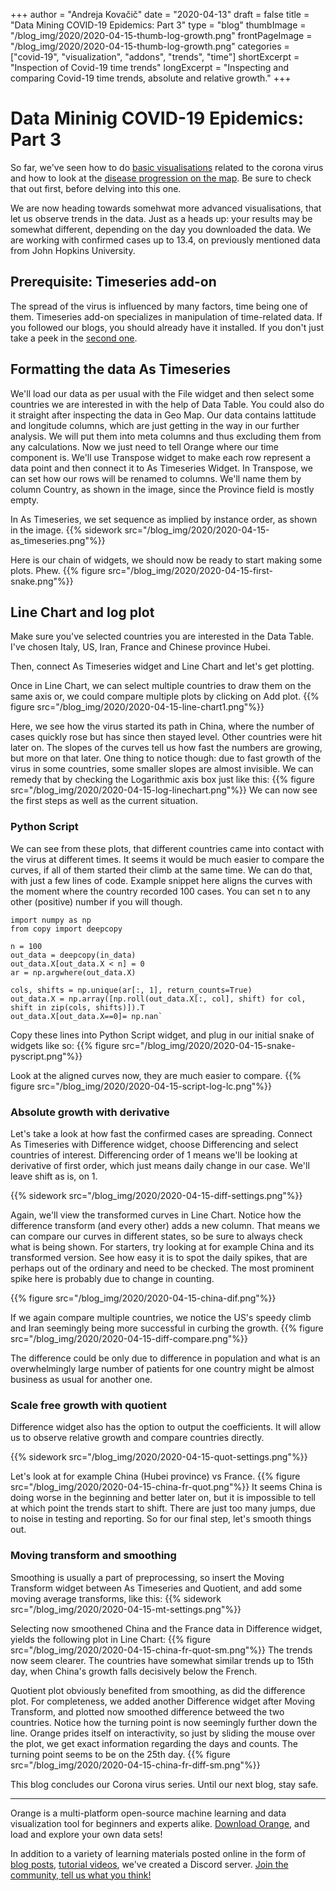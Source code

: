 +++
author = "Andreja Kovačič"
date = "2020-04-13"
draft = false
title = "Data Mining COVID-19 Epidemics: Part 3"
type = "blog"
thumbImage = "/blog_img/2020/2020-04-15-thumb-log-growth.png"
frontPageImage = "/blog_img/2020/2020-04-15-thumb-log-growth.png"
categories = ["covid-19", "visualization", "addons", "trends", "time"]
shortExcerpt = "Inspection of Covid-19 time trends"
longExcerpt = "Inspecting and comparing Covid-19 time trends, absolute and relative growth."
+++

# Data Mininig COVID-19 Epidemics: Part 3

So far, we've seen how to do [basic visualisations](https://orange.biolab.si/blog/2020/2020-04-02-covid-19-basic/) related to the corona virus and how to look at the [disease progression on the map](https://orange.biolab.si/blog/2020/2020-04-09-covid-19-part-2/). Be sure to check that out first, before delving into this one. 

We are now heading towards somehwat more advanced visualisations, that let us observe trends in the data. Just as a heads up: your results may be somewhat different, depending on the day you downloaded the data. We are working with confirmed cases up to 13.4, on previously mentioned data from John Hopkins University.

## Prerequisite: Timeseries add-on
The spread of the virus is influenced by many factors, time being one of them. Timeseries add-on specializes in manipulation of time-related data. If you followed our blogs, you should already have it installed. If you don't just take a peek in the [second one](https://orange.biolab.si/blog/2020/2020-04-09-covid-19-part-2/).

## Formatting the data As Timeseries
We'll load our data as per usual with the File widget and then select some countries we are interested in with the help of Data Table. You could also do it straight after inspecting the data in Geo Map.
Our data contains lattitude and longitude columns, which are just getting in the way in our further analysis. We will put them into meta columns and thus excluding them from any calculations.
Now we just need to tell Orange where our time component is. We'll use Transpose widget to make each row represent a data point and then connect it to As Timeseries Widget.
In Transpose, we can set how our rows will be renamed to columns. We'll name them by column Country, as shown in the image, since the Province field is mostly empty.

In As Timeseries, we set sequence as implied by instance order, as shown in the image.
{{% sidework src="/blog_img/2020/2020-04-15-as_timeseries.png"%}}

 
Here is our chain of widgets, we should now be ready to start making some plots. Phew. 
{{% figure src="/blog_img/2020/2020-04-15-first-snake.png"%}}

## Line Chart and log plot
Make sure you've selected countries you are interested in the Data Table. I've chosen Italy, US, Iran, France and Chinese province Hubei.

Then, connect As Timeseries widget and Line Chart and let's get plotting.

Once in Line Chart, we can select multiple countries to draw them on the same axis or, we could compare multiple plots by clicking on Add plot.
{{% figure src="/blog_img/2020/2020-04-15-line-chart1.png"%}}

Here, we see how the virus started its path in China, where the number of cases quickly rose but has since then stayed level. Other countries were hit later on. The slopes of the curves tell us how fast the numbers are growing, but more on that later. One thing to notice though: due to fast growth of the virus in some countries, some smaller slopes are almost invisible. We can remedy that by checking the Logarithmic axis box just like this:
{{% figure src="/blog_img/2020/2020-04-15-log-linechart.png"%}}
We can now see the first steps as well as the current situation.

### Python Script
We can see from these plots, that different countries came into contact with the virus at different times. It seems it would be
much easier to compare the curves, if all of them started their climb at the same time. We can do that, with just a few lines of code. Example snippet here aligns the curves with the moment where the country recorded 100 cases. You can set n to any other (positive) number if you will though.

```
import numpy as np
from copy import deepcopy

n = 100
out_data = deepcopy(in_data)
out_data.X[out_data.X < n] = 0
ar = np.argwhere(out_data.X)

cols, shifts = np.unique(ar[:, 1], return_counts=True)
out_data.X = np.array([np.roll(out_data.X[:, col], shift) for col, shift in zip(cols, shifts)]).T
out_data.X[out_data.X==0]= np.nan`
```
Copy these lines into Python Script widget, and plug in our initial snake of widgets like so:
{{% figure src="/blog_img/2020/2020-04-15-snake-pyscript.png"%}}

Look at the aligned curves now, they are much easier to compare.
{{% figure src="/blog_img/2020/2020-04-15-script-log-lc.png"%}}


### Absolute growth with derivative
Let's take a look at how fast the confirmed cases are spreading. Connect As Timeseries with Difference widget, choose Differencing and select countries of interest. Differencing order of 1 means we'll be looking at derivative of first order, which just means daily change in our case. We'll leave shift as is, on 1. 

{{% sidework src="/blog_img/2020/2020-04-15-diff-settings.png"%}}

Again, we'll view the transformed curves in Line Chart. Notice how the difference transform (and every other) adds a new column. That means we can compare our curves in different states, so be sure to always check what is being shown. 
For starters, try looking at for example China and its transformed version. See how easy it is to spot the daily spikes, that are perhaps out of the ordinary and need to be checked. The most prominent spike here is probably due to change in counting. 

{{% figure src="/blog_img/2020/2020-04-15-china-dif.png"%}}

If we again compare multiple countries, we notice the US's speedy climb and Iran seemingly being more successful in curbing the growth. 
{{% figure src="/blog_img/2020/2020-04-15-diff-compare.png"%}}

The difference could be only due to difference in population and what is an overwhelmingly large number of patients for one country might be almost business as usual for another one. 

### Scale free growth with quotient
Difference widget also has the option to output the coefficients. It will allow us to observe relative growth and compare countries directly.

{{% sidework src="/blog_img/2020/2020-04-15-quot-settings.png"%}}

Let's look at for example China (Hubei province) vs France.
{{% figure src="/blog_img/2020/2020-04-15-china-fr-quot.png"%}}
It seems China is doing worse in the beginning and better later on, but it is impossible to tell at which point the trends start to shift. There are just too many jumps, due to noise in testing and reporting. So for our final step, let's smooth things out.

### Moving transform and smoothing
Smoothing is usually a part of preprocessing, so insert the Moving Transform widget between As Timeseries and Quotient, and add some moving average transforms, like this:
{{% sidework src="/blog_img/2020/2020-04-15-mt-settings.png"%}}

Selecting now smoothened China and the France data in Difference widget, yields the following plot in Line Chart:
{{% figure src="/blog_img/2020/2020-04-15-china-fr-quot-sm.png"%}}
The trends now seem clearer. The countries have somewhat similar trends up to 15th day, when China's growth falls decisively below the French.

Quotient plot obviously benefited from smoothing, as did the difference plot. For completeness, we added another Difference widget after Moving Transform, and plotted now smoothed difference betweed the two countries. Notice how the turning point is now seemingly further down the line. Orange prides itself on interactivity, so just by sliding the mouse over the plot, we get exact information regarding the days and counts. The turning point seems to be on the 25th day.
{{% figure src="/blog_img/2020/2020-04-15-china-fr-diff-sm.png"%}}

This blog concludes our Corona virus series. Until our next blog, stay safe.

---

Orange is a multi-platform open-source machine learning and data visualization tool for beginners and experts alike. [Download Orange](https://orange.biolab.si/download), and load and explore your own data sets!

In addition to a variety of learning materials posted online in the form of
 [blog posts](https://orange.biolab.si/blog/), [tutorial videos](https://www.youtube.com/playlist?list=PLmNPvQr9Tf-ZSDLwOzxpvY-HrE0yv-8Fy), we've created a Discord server. [Join the community, tell us what you think!](https://discord.gg/FWrfeXV)
